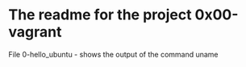 # The readme for the project 0x00-vagrant
File 0-hello_ubuntu - shows the output of the command uname

